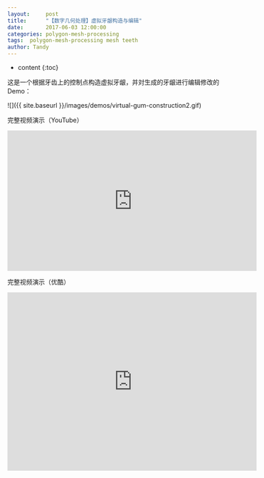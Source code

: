 ```yaml
---
layout:     post
title:      "【数字几何处理】虚拟牙龈构造与编辑"
date:       2017-06-03 12:00:00
categories: polygon-mesh-processing
tags:  polygon-mesh-processing mesh teeth
author: Tandy
---
```


* content
{:toc}

这是一个根据牙齿上的控制点构造虚拟牙龈，并対生成的牙龈进行编辑修改的Demo：

![]({{ site.baseurl }}/images/demos/virtual-gum-construction2.gif)




完整视频演示（YouTube）
<iframe width="560" height="315" src="https://www.youtube.com/embed/lFRFig62DC0" frameborder="0" allowfullscreen></iframe>

完整视频演示（优酷）
<iframe width="560" height="400" src="http://player.youku.com/embed/XMjgwNjUwMzg0NA==" frameborder="0" allowfullscreen></iframe>
